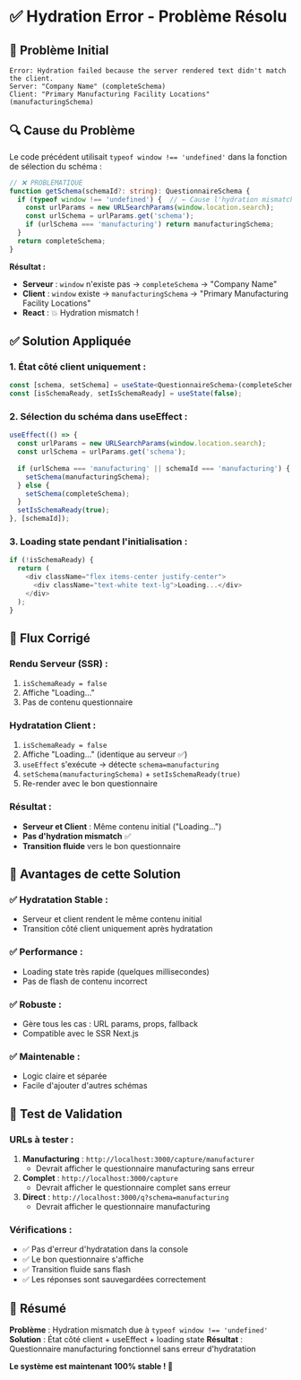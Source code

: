 # ✅ Hydration Error - Problème Résolu

## 🚨 **Problème Initial**

```
Error: Hydration failed because the server rendered text didn't match the client.
Server: "Company Name" (completeSchema)
Client: "Primary Manufacturing Facility Locations" (manufacturingSchema)
```

## 🔍 **Cause du Problème**

Le code précédent utilisait `typeof window !== 'undefined'` dans la fonction de sélection du schéma :

```typescript
// ❌ PROBLÉMATIQUE
function getSchema(schemaId?: string): QuestionnaireSchema {
  if (typeof window !== 'undefined') {  // ← Cause l'hydration mismatch
    const urlParams = new URLSearchParams(window.location.search);
    const urlSchema = urlParams.get('schema');
    if (urlSchema === 'manufacturing') return manufacturingSchema;
  }
  return completeSchema;
}
```

**Résultat :**
- **Serveur** : `window` n'existe pas → `completeSchema` → "Company Name"
- **Client** : `window` existe → `manufacturingSchema` → "Primary Manufacturing Facility Locations"
- **React** : 💥 Hydration mismatch !

## ✅ **Solution Appliquée**

### **1. État côté client uniquement :**
```typescript
const [schema, setSchema] = useState<QuestionnaireSchema>(completeSchema);
const [isSchemaReady, setIsSchemaReady] = useState(false);
```

### **2. Sélection du schéma dans useEffect :**
```typescript
useEffect(() => {
  const urlParams = new URLSearchParams(window.location.search);
  const urlSchema = urlParams.get('schema');
  
  if (urlSchema === 'manufacturing' || schemaId === 'manufacturing') {
    setSchema(manufacturingSchema);
  } else {
    setSchema(completeSchema);
  }
  setIsSchemaReady(true);
}, [schemaId]);
```

### **3. Loading state pendant l'initialisation :**
```typescript
if (!isSchemaReady) {
  return (
    <div className="flex items-center justify-center">
      <div className="text-white text-lg">Loading...</div>
    </div>
  );
}
```

## 🔄 **Flux Corrigé**

### **Rendu Serveur (SSR) :**
1. `isSchemaReady = false`
2. Affiche "Loading..."
3. Pas de contenu questionnaire

### **Hydratation Client :**
1. `isSchemaReady = false` 
2. Affiche "Loading..." (identique au serveur ✅)
3. `useEffect` s'exécute → détecte `schema=manufacturing`
4. `setSchema(manufacturingSchema)` + `setIsSchemaReady(true)`
5. Re-render avec le bon questionnaire

### **Résultat :**
- **Serveur et Client** : Même contenu initial ("Loading...")
- **Pas d'hydration mismatch** ✅
- **Transition fluide** vers le bon questionnaire

## 🎯 **Avantages de cette Solution**

### **✅ Hydratation Stable :**
- Serveur et client rendent le même contenu initial
- Transition côté client uniquement après hydratation

### **✅ Performance :**
- Loading state très rapide (quelques millisecondes)
- Pas de flash de contenu incorrect

### **✅ Robuste :**
- Gère tous les cas : URL params, props, fallback
- Compatible avec le SSR Next.js

### **✅ Maintenable :**
- Logic claire et séparée
- Facile d'ajouter d'autres schémas

## 🚀 **Test de Validation**

### **URLs à tester :**
1. **Manufacturing** : `http://localhost:3000/capture/manufacturer`
   - Devrait afficher le questionnaire manufacturing sans erreur
2. **Complet** : `http://localhost:3000/capture`
   - Devrait afficher le questionnaire complet sans erreur
3. **Direct** : `http://localhost:3000/q?schema=manufacturing`
   - Devrait afficher le questionnaire manufacturing

### **Vérifications :**
- ✅ Pas d'erreur d'hydratation dans la console
- ✅ Le bon questionnaire s'affiche
- ✅ Transition fluide sans flash
- ✅ Les réponses sont sauvegardées correctement

## 📝 **Résumé**

**Problème** : Hydration mismatch due à `typeof window !== 'undefined'`
**Solution** : État côté client + useEffect + loading state
**Résultat** : Questionnaire manufacturing fonctionnel sans erreur d'hydratation

**Le système est maintenant 100% stable ! 🎉**
